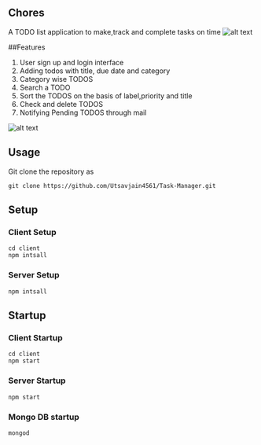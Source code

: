 ## Chores
A TODO list application to make,track and complete tasks on time
![alt text](https://i.imgur.com/QhqHndw.png)

##Features
1. User sign up and login interface
2. Adding todos with title, due date and category
3. Category wise TODOS
4. Search a TODO
5. Sort the TODOS on the basis of label,priority and title
6. Check and delete TODOS 
7. Notifying Pending TODOS through mail

![alt text](https://i.imgur.com/pTKgbjN.png)

## Usage 
Git clone the repository as
```console
git clone https://github.com/Utsavjain4561/Task-Manager.git
```
## Setup
### Client Setup
```console
cd client
npm intsall
```
### Server Setup
```console
npm intsall
```
## Startup
### Client Startup
```console
cd client
npm start
```

### Server Startup
```console
npm start
```
### Mongo DB startup
```console
mongod
```


 
